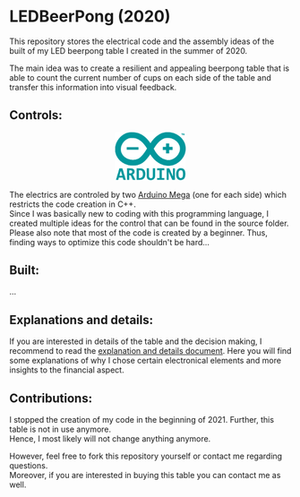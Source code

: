 # LEDBeerPong (2020)

This repository stores the electrical code and the assembly ideas of the built of my LED beerpong table I created in the summer of 2020.

The main idea was to create a resilient and appealing beerpong table that is able to count the current number of cups on each side of the table and transfer this information into visual feedback.

## Controls:

<div align="center">
  <p>
      <img width="25%" src="docs/arduino_logo.png">
  </p>
</div>

The electrics are controled by two [Arduino Mega](https://www.reichelt.de/de/de/arduino-mega-2560-atmega-2560-usb-arduino-mega-p119696.html) (one for each side) which restricts the code creation in C++. \
Since I was basically new to coding with this programming language, I created multiple ideas for the control that can be found in the source folder. \
Please also note that most of the code is created by a beginner. Thus, finding ways to optimize this code shouldn't be hard...

## Built:

...

## Explanations and details:

If you are interested in details of the table and the decision making, I recommend to read the [explanation and details document](docs/README.md). Here you will find some explanations of why I chose certain electronical elements and more insights to the financial aspect.

## Contributions:

I stopped the creation of my code in the beginning of 2021. Further, this table is not in use anymore. \
Hence, I most likely will not change anything anymore.

However, feel free to fork this repository yourself or contact me regarding questions. \
Moreover, if you are interested in buying this table you can contact me as well.